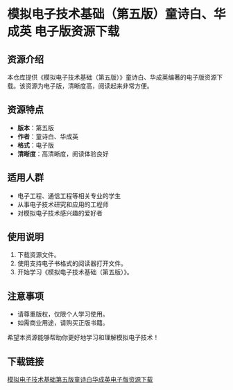 # 模拟电子技术基础（第五版）童诗白、华成英 电子版资源下载

## 资源介绍

本仓库提供《模拟电子技术基础（第五版）》童诗白、华成英编著的电子版资源下载。该资源为电子版，清晰度高，阅读起来非常方便。

## 资源特点

- **版本**：第五版
- **作者**：童诗白、华成英
- **格式**：电子版
- **清晰度**：高清晰度，阅读体验良好

## 适用人群

- 电子工程、通信工程等相关专业的学生
- 从事电子技术研究和应用的工程师
- 对模拟电子技术感兴趣的爱好者

## 使用说明

1. 下载资源文件。
2. 使用支持电子书格式的阅读器打开文件。
3. 开始学习《模拟电子技术基础（第五版）》。

## 注意事项

- 请尊重版权，仅限个人学习使用。
- 如需商业用途，请购买正版书籍。

希望本资源能够帮助你更好地学习和理解模拟电子技术！

## 下载链接

[模拟电子技术基础第五版童诗白华成英电子版资源下载](https://pan.quark.cn/s/4c6cb57094d0)
